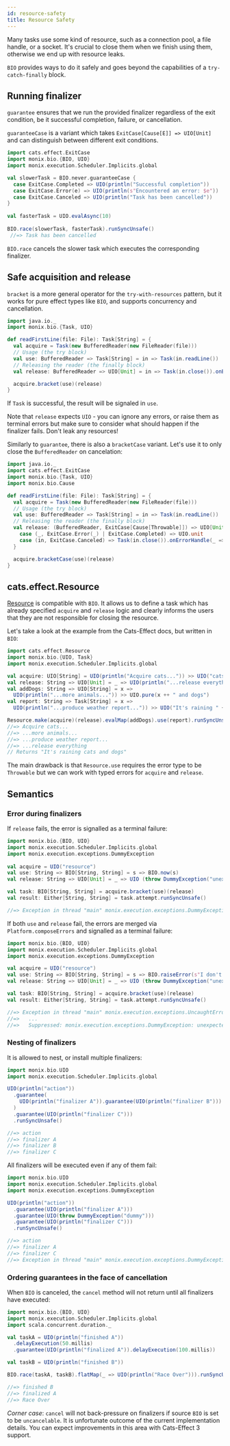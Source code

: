 ```yaml
---
id: resource-safety
title: Resource Safety
---
```


Many tasks use some kind of resource, such as a connection pool, a file handle, or a socket. 
It's crucial to close them when we finish using them, otherwise we end up with resource leaks.

`BIO` provides ways to do it safely and goes beyond the capabilities of a `try-catch-finally` block.

## Running finalizer

`guarantee` ensures that we run the provided finalizer regardless of the exit condition, be it successful completion, failure, or cancellation.

`guaranteeCase` is a variant which takes `ExitCase[Cause[E]] => UIO[Unit]` and can distinguish between different exit conditions.

```scala mdoc:silent:reset
import cats.effect.ExitCase
import monix.bio.{BIO, UIO}
import monix.execution.Scheduler.Implicits.global

val slowerTask = BIO.never.guaranteeCase {
  case ExitCase.Completed => UIO(println("Successful completion"))
  case ExitCase.Error(e) => UIO(println(s"Encountered an error: $e"))
  case ExitCase.Canceled => UIO(println("Task has been cancelled"))
}
  
val fasterTask = UIO.evalAsync(10)
  
BIO.race(slowerTask, fasterTask).runSyncUnsafe()
 //=> Task has been cancelled
```

`BIO.race` cancels the slower task which executes the corresponding finalizer.

## Safe acquisition and release

`bracket` is a more general operator for the `try-with-resources` pattern, but it works for pure effect types like `BIO`,
and supports concurrency and cancellation.

```scala mdoc:compile-only
import java.io._
import monix.bio.{Task, UIO}

def readFirstLine(file: File): Task[String] = {
  val acquire = Task(new BufferedReader(new FileReader(file)))
  // Usage (the try block)
  val use: BufferedReader => Task[String] = in => Task(in.readLine())
  // Releasing the reader (the finally block)
  val release: BufferedReader => UIO[Unit] = in => Task(in.close()).onErrorHandle(_ => ())

  acquire.bracket(use)(release)
}
```

If `Task` is successful, the result will be signaled in `use`.

Note that `release` expects `UIO` - you can ignore any errors, or raise them as terminal errors but make sure to consider what should happen if the finalizer fails.
Don't leak any resources!

Similarly to `guarantee`, there is also a `bracketCase` variant.
Let's use it to only close the `BufferedReader` on cancelation:

```scala mdoc:compile-only
import java.io._
import cats.effect.ExitCase
import monix.bio.{Task, UIO}
import monix.bio.Cause

def readFirstLine(file: File): Task[String] = {
  val acquire = Task(new BufferedReader(new FileReader(file)))
  // Usage (the try block)
  val use: BufferedReader => Task[String] = in => Task(in.readLine())
  // Releasing the reader (the finally block)
  val release: (BufferedReader, ExitCase[Cause[Throwable]]) => UIO[Unit] = {
    case (_, ExitCase.Error(_) | ExitCase.Completed) => UIO.unit
    case (in, ExitCase.Canceled) => Task(in.close()).onErrorHandle(_ => ())
  }

  acquire.bracketCase(use)(release)
}
```

## cats.effect.Resource

[Resource](https://typelevel.org/cats-effect/datatypes/resource.html) is compatible with `BIO`.
It allows us to define a task which has already specified `acquire` and `release` logic and clearly informs the users that they are not responsible for closing the resource.

Let's take a look at the example from the Cats-Effect docs, but written in `BIO`:

```scala mdoc:silent:reset
import cats.effect.Resource
import monix.bio.{UIO, Task}
import monix.execution.Scheduler.Implicits.global

val acquire: UIO[String] = UIO(println("Acquire cats...")) >> UIO("cats")
val release: String => UIO[Unit] = _ => UIO(println("...release everything"))
val addDogs: String => UIO[String] = x =>
  UIO(println("...more animals...")) >> UIO.pure(x ++ " and dogs")
val report: String => Task[String] = x =>
  UIO(println("...produce weather report...")) >> UIO("It's raining " ++ x)

Resource.make(acquire)(release).evalMap(addDogs).use(report).runSyncUnsafe()
//=> Acquire cats...
//=> ...more animals...
//=> ...produce weather report...
//=> ...release everything
// Returns "It's raining cats and dogs"
```

The main drawback is that `Resource.use` requires the error type to be `Throwable` but we can work with typed errors for `acquire` and `release`.

## Semantics

### Error during finalizers

If `release` fails, the error is signalled as a terminal failure:

```scala
import monix.bio.{BIO, UIO}
import monix.execution.Scheduler.Implicits.global
import monix.execution.exceptions.DummyException
  
val acquire = UIO("resource")
val use: String => BIO[String, String] = s => BIO.now(s)
val release: String => UIO[Unit] = _ => UIO (throw DummyException("unexpected error"))

val task: BIO[String, String] = acquire.bracket(use)(release)
val result: Either[String, String] = task.attempt.runSyncUnsafe()

//=> Exception in thread "main" monix.execution.exceptions.DummyException: unexpected error
```

If both `use` and `release` fail, the errors are merged via `Platform.composeErrors` and signalled as a terminal failure:

```scala
import monix.bio.{BIO, UIO}
import monix.execution.Scheduler.Implicits.global
import monix.execution.exceptions.DummyException

val acquire = UIO("resource")
val use: String => BIO[String, String] = s => BIO.raiseError(s"I don't like $s")
val release: String => UIO[Unit] = _ => UIO (throw DummyException("unexpected error"))

val task: BIO[String, String] = acquire.bracket(use)(release)
val result: Either[String, String] = task.attempt.runSyncUnsafe()

//=> Exception in thread "main" monix.execution.exceptions.UncaughtErrorException(I don't like resource)
//=>   ...
//=>   Suppressed: monix.execution.exceptions.DummyException: unexpected error
```

### Nesting of finalizers

It is allowed to nest, or install multiple finalizers:

```scala mdoc:silent:reset
import monix.bio.UIO
import monix.execution.Scheduler.Implicits.global

UIO(println("action"))
  .guarantee(
    UIO(println("finalizer A")).guarantee(UIO(println("finalizer B")))
  )
  .guarantee(UIO(println("finalizer C")))
  .runSyncUnsafe()

//=> action
//=> finalizer A
//=> finalizer B
//=> finalizer C
```

All finalizers will be executed even if any of them fail:

```scala
import monix.bio.UIO
import monix.execution.Scheduler.Implicits.global
import monix.execution.exceptions.DummyException

UIO(println("action"))
  .guarantee(UIO(println("finalizer A")))
  .guarantee(UIO(throw DummyException("dummy")))
  .guarantee(UIO(println("finalizer C")))
  .runSyncUnsafe()

//=> action
//=> finalizer A
//=> finalizer C
//=> Exception in thread "main" monix.execution.exceptions.DummyException: dummy
```

### Ordering guarantees in the face of cancellation

When `BIO` is canceled, the `cancel` method will not return until all finalizers have executed:

```scala mdoc:silent:reset
import monix.bio.{BIO, UIO}
import monix.execution.Scheduler.Implicits.global
import scala.concurrent.duration._

val taskA = UIO(println("finished A"))
  .delayExecution(50.millis)
  .guarantee(UIO(println("finalized A")).delayExecution(100.millis))

val taskB = UIO(println("finished B"))

BIO.race(taskA, taskB).flatMap(_ => UIO(println("Race Over"))).runSyncUnsafe()

//=> finished B
//=> finalized A
//=> Race Over
```

*Corner case*: `cancel` will not back-pressure on finalizers if source `BIO` is set to be `uncancelable`. 
It is unfortunate outcome of the current implementation details. You can expect improvements in this area with Cats-Effect 3 support.
